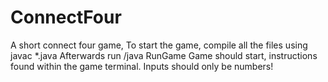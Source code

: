 # ConnectFour
A short connect four game,
To start the game, compile all the files using javac *.java
Afterwards run /java RunGame 
Game should start, instructions found within the game terminal. Inputs should only be numbers!
